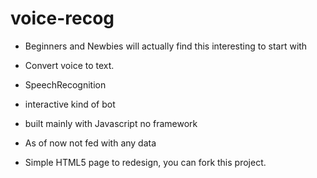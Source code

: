 # voice-recog

- Beginners and Newbies will actually find this interesting to start with

- Convert voice to text.

- SpeechRecognition

- interactive kind of bot

- built mainly with Javascript no framework

- As of now not fed with any data

- Simple HTML5 page to redesign, you can fork this project.
